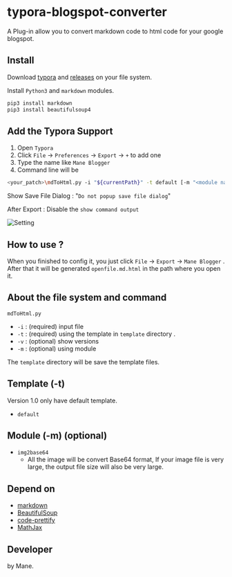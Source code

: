 # typora-blogspot-converter

A Plug-in allow you to convert markdown code to html code for your google blogspot.

## Install

Download [typora](https://typora.io/) and [releases](https://github.com/Mane-Network-Team/typora-blogspot-converter/releases) on your file system.

Install `Python3` and `markdown` modules.

```bash
pip3 install markdown
pip3 install beautifulsoup4
```

## Add the Typora Support

1. Open `Typora`
2. Click `File` -> `Preferences` -> `Export`  -> `+`  to add one 
3. Type the name like `Mane Blogger`
4. Command line will be 

```bash
<your_patch>\mdToHtml.py -i "${currentPath}" -t default [-m "<module name>"]
```

Show Save File Dialog : "`Do not popup save file dialog`"

After Export : Disable the `show command output`

![Setting](https://raw.githubusercontent.com/Mane-Network-Team/typora-blogspot-converter/main/picture/setting.png)

## How to use ?

When you finished to config it, you just click `File` -> `Export` -> `Mane Blogger` . After that it will be generated `openfile.md.html` in the path where you open it.

## About the file system and command

`mdToHtml.py` 

- `-i` : (required) input file
- `-t` : (required) using the template in `template` directory .
- `-v` : (optional) show versions
- `-m` : (optional) using module

The `template` directory will be save the template files.

## Template (-t)

Version 1.0 only have default template.

- `default` 

## Module (-m) (optional)

- `img2base64`
  - All the image will be convert Base64 format, If your image file is very large, the output file size will also be very large.

## Depend on

+ [markdown](https://github.com/Python-Markdown/markdown)
+ [BeautifulSoup](https://www.crummy.com/software/BeautifulSoup/)
+ [code-prettify](https://github.com/googlearchive/code-prettify)
+ [MathJax](https://www.mathjax.org/)

## Developer

by Mane.
